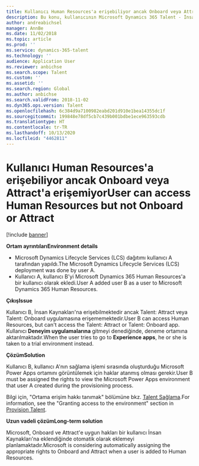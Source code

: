 ```yaml
---
title: Kullanıcı Human Resources'a erişebiliyor ancak Onboard veya Attract'a erişemiyor
description: Bu konu, kullanıcının Microsoft Dynamics 365 Talent - İnsan Kaynaklarına erişebildiği ancak Attract'e veya Onboard'a erişemediği sorunu ortadan kaldırmayı açıklamaktadır.
author: andreabichsel
manager: AnnBe
ms.date: 11/02/2018
ms.topic: article
ms.prod: ''
ms.service: dynamics-365-talent
ms.technology: ''
audience: Application User
ms.reviewer: anbichse
ms.search.scope: Talent
ms.custom: ''
ms.assetid: ''
ms.search.region: Global
ms.author: anbichse
ms.search.validFrom: 2018-11-02
ms.dyn365.ops.version: Talent
ms.openlocfilehash: 6c384d9a7100982eabd201d910e1bea14355dc1f
ms.sourcegitcommit: 199848e78df5cb7c439b001bdbe1ece963593cdb
ms.translationtype: HT
ms.contentlocale: tr-TR
ms.lasthandoff: 10/13/2020
ms.locfileid: "4462811"
---
```

# <a name="user-can-access-human-resources-but-not-onboard-or-attract"></a><span data-ttu-id="26619-103">Kullanıcı Human Resources'a erişebiliyor ancak Onboard veya Attract'a erişemiyor</span><span class="sxs-lookup"><span data-stu-id="26619-103">User can access Human Resources but not Onboard or Attract</span></span>

[!include [banner](includes/banner.md)]

<span data-ttu-id="26619-104">**Ortam ayrıntıları**</span><span class="sxs-lookup"><span data-stu-id="26619-104">**Environment details**</span></span>

- <span data-ttu-id="26619-105">Microsoft Dynamics Lifecycle Services (LCS) dağıtımı kullanıcı A tarafından yapıldı.</span><span class="sxs-lookup"><span data-stu-id="26619-105">The Microsoft Dynamics Lifecycle Services (LCS) deployment was done by user A.</span></span>
- <span data-ttu-id="26619-106">Kullanıcı A, kullanıcı B'yi Microsoft Dynamics 365 Human Resources'a bir kullanıcı olarak ekledi.</span><span class="sxs-lookup"><span data-stu-id="26619-106">User A added user B as a user to Microsoft Dynamics 365 Human Resources.</span></span>

<span data-ttu-id="26619-107">**Çıkış**</span><span class="sxs-lookup"><span data-stu-id="26619-107">**Issue**</span></span>

<span data-ttu-id="26619-108">Kullanıcı B, İnsan Kaynakları'na erişebilmektedir ancak Talent: Attract veya Talent: Onboard uygulamasına erişememektedir.</span><span class="sxs-lookup"><span data-stu-id="26619-108">User B can access Human Resources, but can't access the Talent: Attract or Talent: Onboard app.</span></span> <span data-ttu-id="26619-109">Kullanıcı **Deneyim uygulamalarına** gitmeyi denediğinde, deneme ortamına aktarılmaktadır.</span><span class="sxs-lookup"><span data-stu-id="26619-109">When the user tries to go to **Experience apps**, he or she is taken to a trial environment instead.</span></span>

<span data-ttu-id="26619-110">**Çözüm**</span><span class="sxs-lookup"><span data-stu-id="26619-110">**Solution**</span></span>

<span data-ttu-id="26619-111">Kullanıcı B, kullanıcı A'nın sağlama işlemi sırasında oluşturduğu Microsoft Power Apps ortamını görüntülemek için haklar atanmış olması gerekir.</span><span class="sxs-lookup"><span data-stu-id="26619-111">User B must be assigned the rights to view the Microsoft Power Apps environment that user A created during the provisioning process.</span></span>

<span data-ttu-id="26619-112">Bilgi için, "Ortama erişim hakkı tanımak" bölümüne bkz. [Talent Sağlama](https://docs.microsoft.com/dynamics365/unified-operations/talent/provisioning-talent).</span><span class="sxs-lookup"><span data-stu-id="26619-112">For information, see the "Granting access to the environment" section in [Provision Talent](https://docs.microsoft.com/dynamics365/unified-operations/talent/provisioning-talent).</span></span>

<span data-ttu-id="26619-113">**Uzun vadeli çözüm**</span><span class="sxs-lookup"><span data-stu-id="26619-113">**Long-term solution**</span></span>

<span data-ttu-id="26619-114">Microsoft, Onboard ve Attract'e uygun hakları bir kullanıcı İnsan Kaynakları'na eklendiğinde otomatik olarak eklemeyi planlamaktadır.</span><span class="sxs-lookup"><span data-stu-id="26619-114">Microsoft is considering automatically assigning the appropriate rights to Onboard and Attract when a user is added to Human Resources.</span></span>
